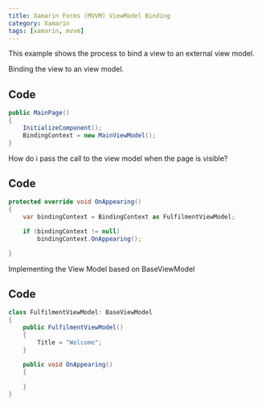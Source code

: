 ```yaml
---
title: Xamarin Forms (MVVM) ViewModel Binding
category: Xamarin
tags: [xamarin, mvvm]
---
```


This example shows the process to bind a view to an external view model.

Binding the view to an view model.

Code
----

~~~~~~~~~~~~~~~~~~~~~~~~~~~~~~~~~~~~~~~~~~~~~~~~~~~~~~~~~~~~~~~~~~~~~~~~~~~ c#
public MainPage()
{
    InitializeComponent();
    BindingContext = new MainViewModel();
}
~~~~~~~~~~~~~~~~~~~~~~~~~~~~~~~~~~~~~~~~~~~~~~~~~~~~~~~~~~~~~~~~~~~~~~~~~~~~~~~~

How do i pass the call to the view model when the page is visible?

Code
----

~~~~~~~~~~~~~~~~~~~~~~~~~~~~~~~~~~~~~~~~~~~~~~~~~~~~~~~~~~~~~~~~~~~~~~~~~~~ c#
protected override void OnAppearing()
{
    var bindingContext = BindingContext as FulfilmentViewModel;

    if (bindingContext != null)
        bindingContext.OnAppearing();

}
~~~~~~~~~~~~~~~~~~~~~~~~~~~~~~~~~~~~~~~~~~~~~~~~~~~~~~~~~~~~~~~~~~~~~~~~~~~~~~~~

Implementing the View Model based on BaseViewModel

Code
----

~~~~~~~~~~~~~~~~~~~~~~~~~~~~~~~~~~~~~~~~~~~~~~~~~~~~~~~~~~~~~~~~~~~~~~~~~~~ c#
class FulfilmentViewModel: BaseViewModel
{
    public FulfilmentViewModel()
    {
        Title = "Welcome";
    }

    public void OnAppearing()
    {
        
    }
}
~~~~~~~~~~~~~~~~~~~~~~~~~~~~~~~~~~~~~~~~~~~~~~~~~~~~~~~~~~~~~~~~~~~~~~~~~~~~~~~~